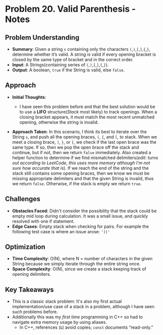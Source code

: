 # Problem 20. Valid Parenthesis - Notes
## Problem Understanding
 - **Summary**: Given a string `s` containing only the characters `(`,`)`,`[`,`]`,`{`,`}`, determine whether it’s valid. A string is valid if every opening bracket is closed by the same type of bracket and in the correct order.
 - **Input**: A Strings(containing series of `(`,`)`,`[`,`]`,`{`,`}`).
 - **Output**: A boolean, `true` if the String is valid, else `false`.

## Approach
- **Initial Thoughts**:

  * I have seen this problem before and that the best solution would be to use a **LIFO** structure(_Stack_ most likely) to track openings. When a closing bracket appears, it must match the most recent unmatched opening, otherwise the string is invalid.

 - **Approach Taken**: In this scenario, I think its best to iterate over the String `s`, and push all the opening braces, `(`, `{`, and `[`, to stack. When we meet a closing brace, `)`, `}`, or `]`, we check if the last open brace was the same type. If so, then we pop the open brace off the stack and continue, but if not, then we return `false` immediately. Also created a helper function to determine if we find mismatched delimiters(_edit: turns out according to LeetCode, this uses more memory although I'm not sure how accurate that is_). If we reach the end of the string and the stack still contains some opening braces, then we know we must be missing appropriate delimiters and that the given String is invalid, thus we return `false`. Otherwise, if the stack is empty we return `true`.

## Challenges
 - **Obstacles Faced**: Didn't consider the possibility that the stack could be empty mid loop during calculation. It was a small issue, and quickly resolved with one if statement.
 - **Edge Cases**: Empty stack when checking for pairs. For example the following test case is where an issue arose: `')('`

## Optimization
 - **Time Complexity**: O(N), where N = number of characters in the given String because we simply iterate through the entire string once.
 - **Space Complexity**: O(N), since we create a stack keeping track of opening delimiters.

<!-- ## Alternative Solutions
- None that come to mind. -->

## Key Takeaways
 - This is a classic stack problem: It's also my first actual implementation/use case of a stack in a problem, although I have seen such problems before.
 - Additionally this was my _first time_ programming in C++ so had to navigate extra memory usage by using aliases.
    * In C++, references (`&`) avoid copies; `const` documents “read-only.”

<!-- ## Additional Resources
- N/A -->
